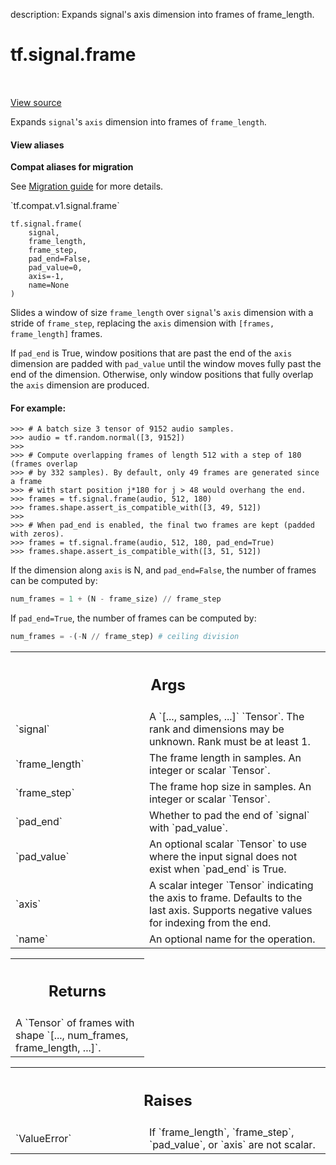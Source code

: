 description: Expands signal's axis dimension into frames of frame_length.

<div itemscope itemtype="http://developers.google.com/ReferenceObject">
<meta itemprop="name" content="tf.signal.frame" />
<meta itemprop="path" content="Stable" />
</div>

# tf.signal.frame

<!-- Insert buttons and diff -->

<table class="tfo-notebook-buttons tfo-api nocontent" align="left">

</table>

<a target="_blank" class="external" href="/code/stable/tensorflow/python/ops/signal/shape_ops.py">View source</a>



Expands `signal`'s `axis` dimension into frames of `frame_length`.


<section class="expandable">
  <h4 class="showalways">View aliases</h4>
  <p>
<b>Compat aliases for migration</b>
<p>See
<a href="https://www.tensorflow.org/guide/migrate">Migration guide</a> for
more details.</p>
<p>`tf.compat.v1.signal.frame`</p>
</p>
</section>

<pre class="devsite-click-to-copy prettyprint lang-py tfo-signature-link">
<code>tf.signal.frame(
    signal,
    frame_length,
    frame_step,
    pad_end=False,
    pad_value=0,
    axis=-1,
    name=None
)
</code></pre>



<!-- Placeholder for "Used in" -->

Slides a window of size `frame_length` over `signal`'s `axis` dimension
with a stride of `frame_step`, replacing the `axis` dimension with
`[frames, frame_length]` frames.

If `pad_end` is True, window positions that are past the end of the `axis`
dimension are padded with `pad_value` until the window moves fully past the
end of the dimension. Otherwise, only window positions that fully overlap the
`axis` dimension are produced.

#### For example:



```
>>> # A batch size 3 tensor of 9152 audio samples.
>>> audio = tf.random.normal([3, 9152])
>>>
>>> # Compute overlapping frames of length 512 with a step of 180 (frames overlap
>>> # by 332 samples). By default, only 49 frames are generated since a frame
>>> # with start position j*180 for j > 48 would overhang the end.
>>> frames = tf.signal.frame(audio, 512, 180)
>>> frames.shape.assert_is_compatible_with([3, 49, 512])
>>>
>>> # When pad_end is enabled, the final two frames are kept (padded with zeros).
>>> frames = tf.signal.frame(audio, 512, 180, pad_end=True)
>>> frames.shape.assert_is_compatible_with([3, 51, 512])
```

If the dimension along `axis` is N, and `pad_end=False`, the number of frames
can be computed by:
 ```python
 num_frames = 1 + (N - frame_size) // frame_step
 ```
 If `pad_end=True`, the number of frames can be computed by:
```python
num_frames = -(-N // frame_step) # ceiling division
```

<!-- Tabular view -->
 <table class="responsive fixed orange">
<colgroup><col width="214px"><col></colgroup>
<tr><th colspan="2"><h2 class="add-link">Args</h2></th></tr>

<tr>
<td>
`signal`<a id="signal"></a>
</td>
<td>
A `[..., samples, ...]` `Tensor`. The rank and dimensions
may be unknown. Rank must be at least 1.
</td>
</tr><tr>
<td>
`frame_length`<a id="frame_length"></a>
</td>
<td>
The frame length in samples. An integer or scalar `Tensor`.
</td>
</tr><tr>
<td>
`frame_step`<a id="frame_step"></a>
</td>
<td>
The frame hop size in samples. An integer or scalar `Tensor`.
</td>
</tr><tr>
<td>
`pad_end`<a id="pad_end"></a>
</td>
<td>
Whether to pad the end of `signal` with `pad_value`.
</td>
</tr><tr>
<td>
`pad_value`<a id="pad_value"></a>
</td>
<td>
An optional scalar `Tensor` to use where the input signal
does not exist when `pad_end` is True.
</td>
</tr><tr>
<td>
`axis`<a id="axis"></a>
</td>
<td>
A scalar integer `Tensor` indicating the axis to frame. Defaults to
the last axis. Supports negative values for indexing from the end.
</td>
</tr><tr>
<td>
`name`<a id="name"></a>
</td>
<td>
An optional name for the operation.
</td>
</tr>
</table>



<!-- Tabular view -->
 <table class="responsive fixed orange">
<colgroup><col width="214px"><col></colgroup>
<tr><th colspan="2"><h2 class="add-link">Returns</h2></th></tr>
<tr class="alt">
<td colspan="2">
A `Tensor` of frames with shape `[..., num_frames, frame_length, ...]`.
</td>
</tr>

</table>



<!-- Tabular view -->
 <table class="responsive fixed orange">
<colgroup><col width="214px"><col></colgroup>
<tr><th colspan="2"><h2 class="add-link">Raises</h2></th></tr>

<tr>
<td>
`ValueError`<a id="ValueError"></a>
</td>
<td>
If `frame_length`, `frame_step`, `pad_value`, or `axis` are not
scalar.
</td>
</tr>
</table>

